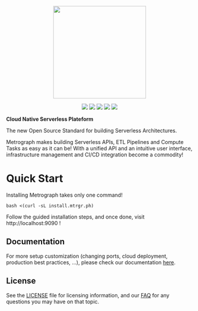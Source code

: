 <p align="center">

<img src="https://i.imgur.com/bFOPWiT.png" width=250/>
 </p>

<p align="center">
 <img src="https://img.shields.io/badge/license-MIT-green" />
<img src="https://img.shields.io/badge/deployment-passing-brightgreen" />
<img src="https://img.shields.io/badge/build-passing-brightgreen" />
<img src="https://img.shields.io/badge/downloads-60k-green" />
<img src="https://img.shields.io/badge/tests-%E2%9C%94%2020%20%7C%20%E2%9C%98%201%20%7C%20%E2%9E%9F%201-red" />
 </p>


**Cloud Native Serverless Plateform**

The new Open Source Standard for building Serverless Architectures.

Metrograph makes building Serverless APIs, ETL Pipelines and Compute Tasks as easy as it can be! With a unified API and an intuitive user interface, infrastructure management and CI/CD integration become a commodity!

# Quick Start

Installing Metrograph takes only one command!

    bash <(curl -sL install.mtrgr.ph)

Follow the guided installation steps, and once done, visit http://localhost:9090 !

## Documentation
For more setup customization (changing ports, cloud deployment, production best practices, ...), please check our documentation [here](https://metrograph.io/docs).

## License

See the [LICENSE](https://github.com/airbytehq/airbyte/blob/master/docs/project-overview/licenses) file for licensing information, and our [FAQ](https://github.com/airbytehq/airbyte/blob/master/docs/project-overview/licenses/license-faq.md) for any questions you may have on that topic.
